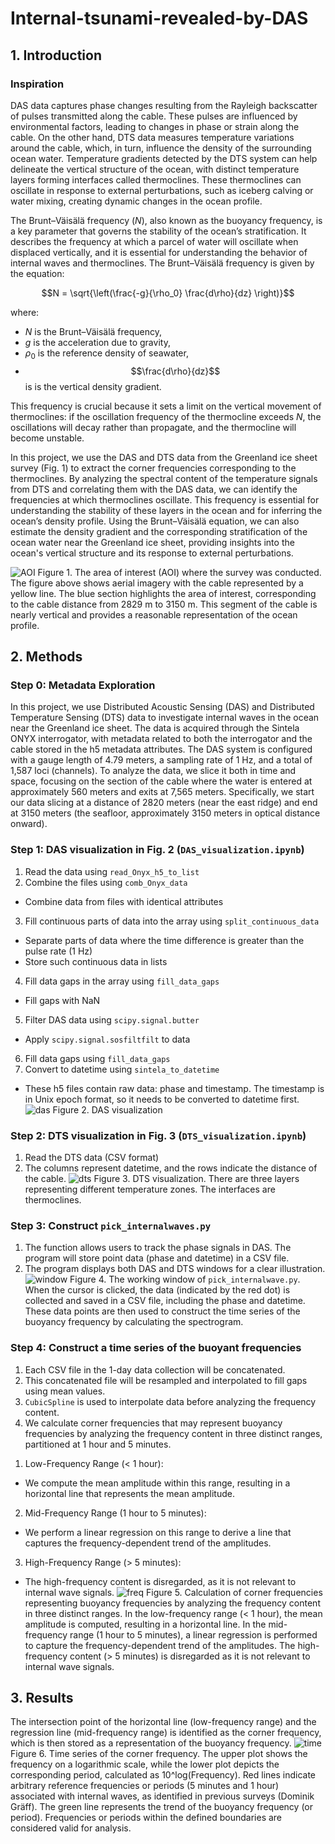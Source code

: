 # Internal-tsunami-revealed-by-DAS
## 1. Introduction

### Inspiration
DAS data captures phase changes resulting from the Rayleigh backscatter of pulses transmitted along the cable. These pulses are influenced by environmental factors, leading to changes in phase or strain along the cable. On the other hand, DTS data measures temperature variations around the cable, which, in turn, influence the density of the surrounding ocean water. Temperature gradients detected by the DTS system can help delineate the vertical structure of the ocean, with distinct temperature layers forming interfaces called thermoclines. These thermoclines can oscillate in response to external perturbations, such as iceberg calving or water mixing, creating dynamic changes in the ocean profile.

The Brunt–Väisälä frequency ($N$), also known as the buoyancy frequency, is a key parameter that governs the stability of the ocean’s stratification. It describes the frequency at which a parcel of water will oscillate when displaced vertically, and it is essential for understanding the behavior of internal waves and thermoclines. The Brunt–Väisälä frequency is given by the equation:

$$N = \sqrt{\left(\frac{-g}{\rho_0} \frac{d\rho}{dz} \right)}$$

where: 


- $N$ is the Brunt–Väisälä frequency,
- $g$ is the acceleration due to gravity,
- $\rho_0$ is the reference density of seawater,
- $$\frac{d\rho}{dz}$$ is is the vertical density gradient.

​This frequency is crucial because it sets a limit on the vertical movement of thermoclines: if the oscillation frequency of the thermocline exceeds $N$, the oscillations will decay rather than propagate, and the thermocline will become unstable.

In this project, we use the DAS and DTS data from the Greenland ice sheet survey (Fig. 1) to extract the corner frequencies corresponding to the thermoclines. By analyzing the spectral content of the temperature signals from DTS and correlating them with the DAS data, we can identify the frequencies at which thermoclines oscillate. This frequency is essential for understanding the stability of these layers in the ocean and for inferring the ocean’s density profile. Using the Brunt–Väisälä equation, we can also estimate the density gradient and the corresponding stratification of the ocean water near the Greenland ice sheet, providing insights into the ocean's vertical structure and its response to external perturbations.

![AOI](https://github.com/Benz-Poobua/Internal-tsunami-revealed-by-DAS/blob/8bb1ff522567416941931def67034ee1e376d780/Figures/AOI.png)
Figure 1. The area of interest (AOI) where the survey was conducted. The figure above shows aerial imagery with the cable represented by a yellow line. The blue section highlights the area of interest, corresponding to the cable distance from 2829 m to 3150 m. This segment of the cable is nearly vertical and provides a reasonable representation of the ocean profile.

## 2. Methods
### Step 0:  Metadata Exploration
In this project, we use Distributed Acoustic Sensing (DAS) and Distributed Temperature Sensing (DTS) data to investigate internal waves in the ocean near the Greenland ice sheet. The data is acquired through the Sintela ONYX interrogator, with metadata related to both the interrogator and the cable stored in the h5 metadata attributes. The DAS system is configured with a gauge length of 4.79 meters, a sampling rate of 1 Hz, and a total of 1,587 loci (channels). To analyze the data, we slice it both in time and space, focusing on the section of the cable where the water is entered at approximately 560 meters and exits at 7,565 meters. Specifically, we start our data slicing at a distance of 2820 meters (near the east ridge) and end at 3150 meters (the seafloor, approximately 3150 meters in optical distance onward).

### Step 1: DAS visualization in Fig. 2 (`DAS_visualization.ipynb`)
1. Read the data using `read_Onyx_h5_to_list` 
2. Combine the files using `comb_Onyx_data`
- Combine data from files with identical attributes
3. Fill continuous parts of data into the array using `split_continuous_data`
- Separate parts of data where the time difference is greater than the pulse rate (1 Hz) 
- Store such continuous data in lists
4. Fill data gaps in the array using `fill_data_gaps` 
- Fill gaps with NaN
5. Filter DAS data using `scipy.signal.butter`
- Apply `scipy.signal.sosfiltfilt` to data 
6. Fill data gaps using `fill_data_gaps`
7. Convert to datetime using `sintela_to_datetime`
- These h5 files contain raw data: phase and timestamp. The timestamp is in Unix epoch format, so it needs to be converted to datetime first. 
![das](https://github.com/Benz-Poobua/Internal-tsunami-revealed-by-DAS/blob/8bb1ff522567416941931def67034ee1e376d780/Figures/das.png)
Figure 2. DAS visualization

### Step 2: DTS visualization in Fig. 3 (`DTS_visualization.ipynb`)
1. Read the DTS data (CSV format)
2. The columns represent datetime, and the rows indicate the  distance of the cable.
![dts](https://github.com/Benz-Poobua/Internal-tsunami-revealed-by-DAS/blob/8bb1ff522567416941931def67034ee1e376d780/Figures/dts.png)
Figure 3. DTS visualization. There are three layers representing different temperature zones. The interfaces are thermoclines.

### Step 3:  Construct `pick_internalwaves.py`
1. The function allows users to track the phase signals in DAS. The program will store point data (phase and datetime) in a CSV file. 
2. The program displays both DAS and DTS windows for a clear illustration. 
![window](https://github.com/Benz-Poobua/Internal-tsunami-revealed-by-DAS/blob/8bb1ff522567416941931def67034ee1e376d780/Figures/13_14_l.png)
Figure 4. The working window of `pick_internalwave.py`. When the cursor is clicked, the data (indicated by the red dot) is collected and saved in a CSV file, including the phase and datetime. These data points are then used to construct the time series of the buoyancy frequency by calculating the spectrogram.

### Step 4: Construct a time series of the buoyant frequencies 
1. Each CSV file in the 1-day data collection will be concatenated.
2. This concatenated file will be resampled and interpolated to fill gaps using mean values. 
3. `CubicSpline` is used to interpolate data before analyzing the frequency content. 
4. We calculate corner frequencies that may represent buoyancy frequencies by analyzing the frequency content in three distinct ranges, partitioned at 1 hour and 5 minutes.
1) Low-Frequency Range (< 1 hour):
- We compute the mean amplitude within this range, resulting in a horizontal line that represents the mean amplitude.
2) Mid-Frequency Range (1 hour to 5 minutes):
- We perform a linear regression on this range to derive a line that captures the frequency-dependent trend of the amplitudes.
3) High-Frequency Range (> 5 minutes):
- The high-frequency content is disregarded, as it is not relevant to internal wave signals.
![freq](https://github.com/Benz-Poobua/Internal-tsunami-revealed-by-DAS/blob/8bb1ff522567416941931def67034ee1e376d780/Figures/freq.png)
Figure 5. Calculation of corner frequencies representing buoyancy frequencies by analyzing the frequency content in three distinct ranges. In the low-frequency range (< 1 hour), the mean amplitude is computed, resulting in a horizontal line. In the mid-frequency range (1 hour to 5 minutes), a linear regression is performed to capture the frequency-dependent trend of the amplitudes. The high-frequency content (> 5 minutes) is disregarded as it is not relevant to internal wave signals.

## 3. Results
The intersection point of the horizontal line (low-frequency range) and the regression line (mid-frequency range) is identified as the corner frequency, which is then stored as a representation of the buoyancy frequency.
![time](https://github.com/Benz-Poobua/Internal-tsunami-revealed-by-DAS/blob/8bb1ff522567416941931def67034ee1e376d780/Figures/time.png)
Figure 6. Time series of the corner frequency. The upper plot shows the frequency on a logarithmic scale, while the lower plot depicts the corresponding period, calculated as 
10^log(Frequency). Red lines indicate arbitrary reference frequencies or periods (5 minutes and 1 hour) associated with internal waves, as identified in previous surveys (Dominik Gräff). The green line represents the trend of the buoyancy frequency (or period). Frequencies or periods within the defined boundaries are considered valid for analysis.





